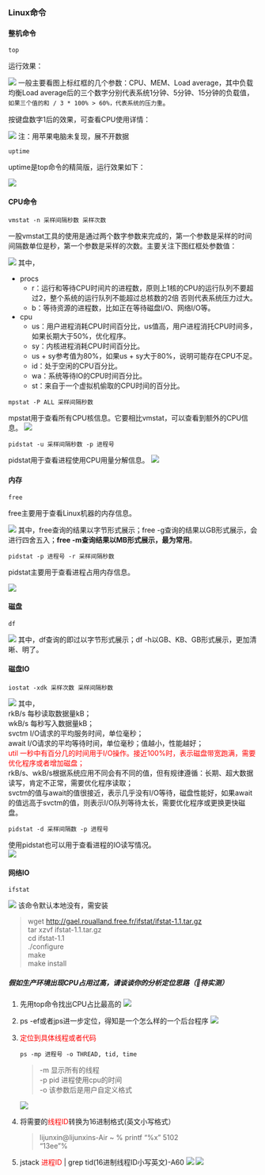 ### Linux命令
#### 整机命令
```
top
```
运行效果：

![](top命令主要查看参数.png)
一般主要看图上标红框的几个参数：CPU、MEM、Load average，其中负载均衡Load average后的三个数字分别代表系统1分钟、5分钟、15分钟的负载值，`如果三个值的和 / 3 * 100% > 60%，代表系统的压力重`。

按键盘数字1后的效果，可查看CPU使用详情：

![](top命令加键盘1效果.png)
注：用苹果电脑未复现，展不开数据

```
uptime
```
uptime是top命令的精简版，运行效果如下：

![](精简版top.png)

#### CPU命令
```
vmstat -n 采样间隔秒数 采样次数
```
一股vmstat工具的使用是通过两个数字参数来完成的，第一个参数是采样的时间间隔数单位是秒，第一个参数是采样的次数。主要关注下图红框处参数值：

![](vmstat命令查看CPU.png)
其中，
- procs
  - r：运行和等待CPU时间片的进程数，原则上1核的CPU的运行队列不要超过2，整个系统的运行队列不能超过总核数的2倍
  否则代表系统压力过大。
  - b：等待资源的进程数，比如正在等待磁盘I/O、网络I/O等。
- cpu
  - us：用户进程消耗CPU时间百分比，us值高，用户进程消托CPU时间多，如果长期大于50%，优化程序。
  - sy：内核进程消耗CPU时间百分比。
  - us + sy参考值为80%，如果us + sy大于80%，说明可能存在CPU不足。
  - id：处于空闲的CPU百分比。
  - wa：系统等待IO的CPU时间百分比。
  - st：来自于一个虚拟机偷取的CPU时间的百分比。

``` 
mpstat -P ALL 采样间隔秒数
```
mpstat用于查看所有CPU核信息。它要相比vmstat，可以查看到额外的CPU信息。
![](mpstat查看所有CPU核信息.png)

``` 
pidstat -u 采样间隔秒数 -p 进程号
```
pidstat用于查看进程使用CPU用量分解信息。
![](pidstat查看进程占用CPU信息.png)

#### 内存
``` 
free
```
free主要用于查看Linux机器的内存信息。  

![](free命令查看内存.png)
其中，free查询的结果以字节形式展示；free -g查询的结果以GB形式展示，会进行四舍五入；**free -m查询结果以MB形式展示，最为常用**。

``` 
pidstat -p 进程号 -r 采样间隔秒数
```
pidstat主要用于查看进程占用内存信息。  

![](pidstat查看进程占用内存信息.png)

#### 磁盘
``` 
df
```
![](df命令查看磁盘占用信息.png)
其中，df查询的即过以字节形式展示；df -h以GB、KB、GB形式展示，更加清晰、明了。

#### 磁盘IO
``` 
iostat -xdk 采样次数 采样间隔秒数
```
![](iostat命令查看磁盘IO信息.png)
其中，  
rkB/s 每秒读取数据量kB；  
wkB/s 每秒写入数据量kB；  
svctm I/O请求的平均服务时间，单位毫秒；  
await I/O请求的平均等待时间，单位毫秒；值越小，性能越好；  
<font color='red'>util 一秒中有百分几的时间用于I/O操作。接近100%时，表示磁盘带宽跑满，需要优化程序或者增加磁盘；</font>  
rkB/s、wkB/s根据系统应用不同会有不同的值，但有规律遵循：长期、超大数据读写，肯定不正常，需要优化程序读取；   
svctm的值与await的值很接近，表示几乎没有I/O等待，磁盘性能好，如果await的值远高于svctm的值，则表示I/O队列等待太长，需要优化程序或更换更快磁盘。

```
pidstat -d 采样间隔数 -p 进程号
```
使用pidstat也可以用于查看进程的IO读写情况。  
![](pidstat查看进程占用磁盘IO信息.png)

#### 网络IO
```
ifstat
```
![](ifstat查看网络IO信息.png)
该命令默认本地没有，需安装
>wget http://gael.roualland.free.fr/ifstat/ifstat-1.1.tar.gz  
tar xzvf ifstat-1.1.tar.gz  
cd ifstat-1.1   
./configure   
make   
make install

##### 假如生产环境出现CPU占用过高，请谈谈你的分析定位思路（🌟待实测）
1. 先用top命令找出CPU占比最高的
![](查看占用CPU的应用进程.png)
2. ps -ef或者jps进一步定位，得知是一个怎么样的一个后台程序
![](查看后台具体程序.png)
3. <font color='red'>定位到具体线程或者代码</font>
    ```
    ps -mp 进程号 -o THREAD, tid, time
    ```
   >-m 显示所有的线程  
    -p pid 进程使用cpu的时间  
    -o 该参数后是用户自定义格式  
   
    ![](定位比较占用CPU的线程.png)
   
4. 将需要的<font color='red'>线程ID</font>转换为16进制格式(英文小写格式）
    >lijunxin@lijunxins-Air ~ % printf “%x” 5102  
     “13ee”%
5. jstack <font color='red'>进程ID</font> | grep tid(16进制线程ID小写英文)-A60
    ![](查询比较占用线程的代码行.png)
    ![](定位到占用线程的实际代码.png)